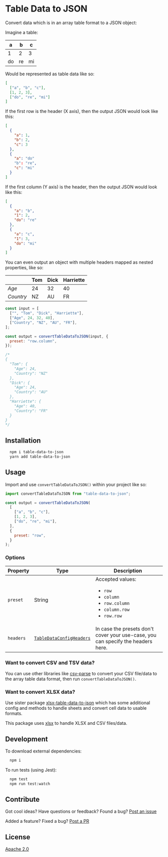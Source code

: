 # Table Data to JSON

Convert data which is in an array table format to a JSON object:

Imagine a table:

| a   | b   | c   |
| --- | --- | --- |
| 1   | 2   | 3   |
| do  | re  | mi  |

Would be represented as table data like so:

```json
[
  ["a", "b", "c"],
  [1, 2, 3],
  ["do", "re", "mi"]
]
```

If the first row is the header (X axis), then the output JSON
would look like this:

```json
[
  {
    "a": 1,
    "b": 2,
    "c": 3
  },
  {
    "a": "do"
    "b": "re",
    "c": "mi"
  }
]
```

If the first column (Y axis) is the header, then the output
JSON would look like this:

```json
[
  {
    "a": "b",
    "1": 2,
    "do": "re"
  },
  {
    "a": "c",
    "1": 3,
    "do": "mi"
  }
]
```

You can even output an object with multiple headers mapped as nested properties, like so:

|           | Tom | Dick | Harriette |
| --------- | --- | ---- | --------- |
| _Age_     | 24  | 32   | 40        |
| _Country_ | NZ  | AU   | FR        |

```js
const input = [
  ["", "Tom", "Dick", "Harriette"],
  ["Age", 24, 32, 40],
  ["Country", "NZ", "AU", "FR"],
];

const output = convertTableDataToJSON(input, {
  preset: "row.column",
});

/*
{
  "Tom": {
    "Age": 24,
    "Country": "NZ"
  },
  "Dick": {
    "Age": 24,
    "Country": "AU"
  },
  "Harriette": {
    "Age": 40,
    "Country": "FR"
  }
}
*/
```

## Installation

```sh
  npm i table-data-to-json
  yarn add table-data-to-json
```

## Usage

Import and use `convertTableDataToJSON()` within your project like so:

```js
import convertTableDataToJSON from "table-data-to-json";

const output = convertTableDataToJSON(
  [
    ["a", "b", "c"],
    [1, 2, 3],
    ["do", "re", "mi"],
  ],
  {
    preset: "row",
  }
);
```

### Options

| Property  | Type                                           | Description                                                                                                          |
| --------- | ---------------------------------------------- | -------------------------------------------------------------------------------------------------------------------- |
| `preset`  | String                                         | Accepted values:<ul><li>`row`</li><li>`column`</li><li>`row.column`</li><li>`column.row`</li><li>`row.row`</li></ul> |
| `headers` | [`TableDataConfigHeaders`](lib/core.ts#L26:32) | In case the presets don't cover your use-case, you can specify the headers here.                                     |

### Want to convert CSV and TSV data?

You can use other libraries like [csv-parse](https://www.npmjs.com/package/csv-parse) to convert your CSV file/data to the array table data format, then run `convertTableDataToJSON()`.

### Want to convert XLSX data?

Use sister package [xlsx-table-data-to-json](https://www.npmjs.com/package/xlsx-table-data-to-json) which has some additional config and methods to handle sheets and convert cell data to usable formats.

This package uses [xlsx](https://www.npmjs.com/package/xlsx) to handle XLSX and CSV files/data.

## Development

To download external dependencies:

```sh
  npm i
```

To run tests (using Jest):

```sh
  npm test
  npm run test:watch
```

## Contribute

Got cool ideas? Have questions or feedback? Found a bug? [Post an issue](https://github.com/lvl99/table-data-to-json/issues)

Added a feature? Fixed a bug? [Post a PR](https://github.com/lvl99/table-data-to-json/compare)

## License

[Apache 2.0](LICENSE.md)
